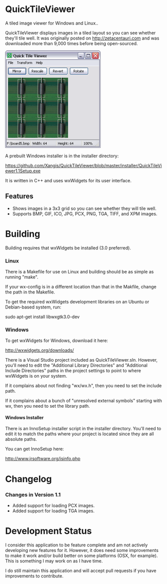 # QuickTileViewer

A tiled image viewer for Windows and Linux..

QuickTileViewer displays images in a tiled layout so you can see whether they'll 
tile well. It was originally posted on http://zetacentauri.com and was 
downloaded more than 9,000 times before being open-sourced.

![QuickTileViewer Screenshot](https://github.com/Xangis/QuickTileViewer/blob/master/images/QuickTileViewer.png)

A prebuilt Windows installer is in the installer directory:

https://github.com/Xangis/QuickTileViewer/blob/master/installer/QuickTileViewer1.1Setup.exe

It is written in C++ and uses wxWidgets for its user interface.

## Features

- Shows images in a 3x3 grid so you can see whether they will tile well.
- Supports BMP, GIF, ICO, JPG, PCX, PNG, TGA, TIFF, and XPM images.

# Building

Building requires that wxWidgets be installed (3.0 preferred).  

### Linux

There is a Makefile for use on Linux and building should be as simple as running "make".

If your wx-config is in a different location than that in the Makfile, change the path 
in the Makefile.

To get the required wxWidgets development libraries on an Ubuntu or Debian-based 
system, run:

sudo apt-get install libwxgtk3.0-dev

### Windows

To get wxWidgets for Windows, download it here:

http://wxwidgets.org/downloads/

There is a Visual Studio project included as QuickTileViewer.sln. However, you'll need to
edit the "Additional Library Directories" and "Additional Include Directories"
paths in the project settings to point to where wxWidgets is on your system.

If it complains about not finding "wx/wx.h", then you need to set the include
path.

If it complains about a bunch of "unresolved external symbols" starting with wx,
then you need to set the library path.

#### Windows Installer

There is an InnoSetup installer script in the installer directory. You'll need to
edit it to match the paths where your project is located since they are all absolute
paths.

You can get InnoSetup here:

http://www.jrsoftware.org/isinfo.php

# Changelog

### Changes in Version 1.1

- Added support for loading PCX images.
- Added support for loading TGA images.

# Development Status

I consider this application to be feature complete and am not actively developing new 
features for it. However, it does need some improvements to make it work and/or build 
better on some platforms (OSX, for example). This is something I may work on as I 
have time.

I do still maintain this application and will accept pull requests if you have improvements 
to contribute.
